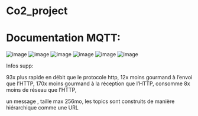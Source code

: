 # Co2_project
# Documentation MQTT:
![image](https://user-images.githubusercontent.com/123626866/224250373-0b556366-cf5e-4581-a010-9f859c024f25.png)
![image](https://user-images.githubusercontent.com/123626866/224250453-cc08b8ad-59e0-4b52-9fda-fde3dd63391c.png)
![image](https://user-images.githubusercontent.com/123626866/224250491-3e1c3c11-b70d-40b9-af54-c9f353d3b814.png)
![image](https://user-images.githubusercontent.com/123626866/224250519-48e9ea12-f584-46db-92aa-f6e1a4db33db.png)
![image](https://user-images.githubusercontent.com/123626866/224250570-9b14d6fc-6512-4a16-bfe2-3a9374eb7be4.png)
![image](https://user-images.githubusercontent.com/123626866/224250600-c5e4f9b4-e828-49b7-bbdb-4b9f0522d8bb.png)



Infos supp: 

93x plus rapide en débit que le protocole http,
12x moins gourmand à l’envoi que l’HTTP,
170x moins gourmand à la réception que l’HTTP,
consomme 8x moins de réseau que l’HTTP,



un message , taille max 256mo,
les topics sont construits de manière hiérarchique comme une URL